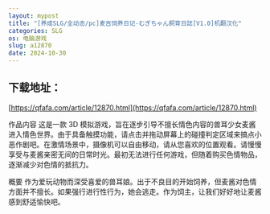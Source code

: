 ```yaml
---
layout: mypost
title: "[养成SLG/全动态/pc]麦吉饲养日记-むぎちゃん飼育日誌[V1.0]机翻汉化"
categories: SLG
os: 电脑游戏
slug: a12870
date: 2024-10-30
---
```


## 下载地址：

[https://qfafa.com/article/12870.html](https://qfafa.com/article/12870.html)

作品内容
这是一款 3D 模拟游戏，旨在逐步引导不擅长情色内容的兽耳少女麦酱进入情色世界。由于具备触摸功能，请点击并拖动屏幕上的碰撞判定区域来搞点小恶作剧吧。在激情场景中，摄像机可以自由移动，请从您喜欢的位置观看。请慢慢享受与麦酱亲密无间的日常时光。最初无法进行任何游戏，但随着购买色情物品，逐渐减少对色情的抵抗力。

概要
作为爱玩动物而深受喜爱的兽耳娘。出于不良目的开始饲养，但麦酱对色情方面并不擅长。如果强行进行性行为，她会逃走。作为饲主，让我们好好地让麦酱感到舒适愉快吧。